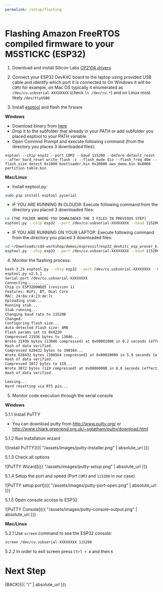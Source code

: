 ```yaml
---
permalink: /setup/flashing
---
```

# Flashing Amazon FreeRTOS compiled firmware to your M5STICKC (ESP32) 

1. Download and install Silicon Labs [CP2104 drivers](https://www.silabs.com/products/development-tools/software/usb-to-uart-bridge-vcp-drivers)

2. Connect your ESP32 DevKitC board to the laptop using provided USB cable and identify which port it is connected to
On Windows it will be ```COM3``` for example, on Mac OS typically it enumerated as ```/dev/cu.usbserial-XXXXXXXX``` (check ```ls /dev/cu.*```) and on Linux most likely ```/dev/ttyUSB0```

3. Install [esptool](https://github.com/espressif/esptool) and flash the firware

**Windows**
- Download binary from [here](https://dl.espressif.com/dl/esptool-2.3.1-windows.zip)
- Drop it to the subfolder that already in your PATH or add subfolder you placed esptool to your PATH variable
- Open Commnd Prompt and execute following command (from the directory you places 3 downloaded files):
```
esptool --chip esp32 --port COM3 --baud 115200 --before default_reset --after hard_reset write_flash -z --flash_mode dio --flash_freq 40m --flash_size detect 0x1000 bootloader.bin 0x20000 aws_demo.bin 0x8000 partition-table.bin
```

**Mac/Linux**

- Install esptool.py:
```bash
sudo pip install esptool pyserial
```

- IF YOU ARE RUNNING IN CLOUD9: Execute following command from the directory you placed 3 downloaded files:

```bash
cd [THE FOLDER WHERE YOU DOWNLOADED THE 3 FILES IN PREVIOUS STEP]
esptool.py --chip esp32 --port /dev/cu.usbserial-XXXXXXXX --baud 115200 --before default_reset --after hard_reset write_flash -z --flash_mode dio --flash_freq 40m --flash_size detect 0x1000 bootloader.bin 0x20000 aws_demo.bin 0x8000 partition-table.bin
```

- IF YOU ARE RUNNING ON YOUR LAPTOP: Execute following command from the directory you placed 3 downloaded files:

```bash
cd ~/Downloads/cdd-workshop/demos/espressif/esp32_devkitc_esp_wrover_kit/make
esptool.py --chip esp32 --port /dev/cu.usbserial-XXXXXXXX --baud 115200 --before default_reset --after hard_reset write_flash -z --flash_mode dio --flash_freq 40m --flash_size detect 0x1000 ./build/bootloader/bootloader.bin 0x20000 ./build/aws_demo.bin 0x8000 ./build/partition-table.bin
```

4. Monitor the flashing process:

```bash
bash-3.2$ esptool.py --chip esp32 --port /dev/cu.usbserial-XXXXXXXX --baud 115200 --before default_reset --after hard_reset write_flash -z --flash_mode dio --flash_freq 40m --flash_size detect 0x1000 bootloader.bin 0x20000 aws_demo.bin 0x8000 partition-table.bin
esptool.py v2.5.1
Serial port /dev/cu.usbserial-XXXXXXXX
Connecting........__
Chip is ESP32D0WDQ5 (revision 1)
Features: WiFi, BT, Dual Core
MAC: 24:0a:c4:23:de:7c
Uploading stub...
Running stub...
Stub running...
Changing baud rate to 115200
Changed.
Configuring flash size...
Auto-detected Flash size: 4MB
Flash params set to 0x0220
Compressed 21936 bytes to 13046...
Wrote 21936 bytes (13046 compressed) at 0x00001000 in 0.2 seconds (effective 1145.0 kbit/s)...
Hash of data verified.
Compressed 628432 bytes to 398564...
Wrote 628432 bytes (398564 compressed) at 0x00020000 in 5.9 seconds (effective 854.5 kbit/s)...
Hash of data verified.
Compressed 3072 bytes to 119...
Wrote 3072 bytes (119 compressed) at 0x00008000 in 0.0 seconds (effective 3255.9 kbit/s)...
Hash of data verified.

Leaving...
Hard resetting via RTS pin...
```

5. Monitor code execution through the serial console

**Windows**

5.1.1 Install PuTTY

- You can download putty from http://www.putty.org/ or http://www.chiark.greenend.org.uk/~sgtatham/putty/download.html

5.1.2 Run Installation wizard

![Install PuTTY]({{ "/assets/images/putty-installer.png" | absolute_url }})

5.1.3 Check all options

![PuTTY Wizard]({{ "/assets/images/putty-setup.png" | absolute_url }})

5.1.4 Setup the port and speed (Port ```COM3``` and ```115200``` in our case)

![PuTTY setup port]({{ "/assets/images/putty-port-open.png" | absolute_url }})

5.1.5 Open console access to ESP32

![PuTTY Console]({{ "/assets/images/putty-console-output.png" | absolute_url }})


**Mac/Linux**

5.2.1 Use ```screen``` command to see the ESP32 console:

```bash
screen /dev/cu.usbserial-XXXXXXXX 115200
```

5.2.2 In order to exit screen press ```Ctrl + A``` and then ```K```

# Next Step

[BACK]({{ "/" | absolute_url }})
